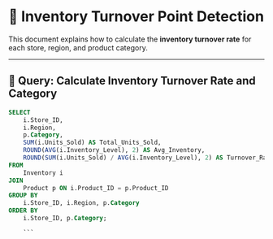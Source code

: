 # 🔄 Inventory Turnover Point Detection

This document explains how to calculate the **inventory turnover rate** for each store, region, and product category.

---

## 📝 Query: Calculate Inventory Turnover Rate and Category

```sql
SELECT 
    i.Store_ID,
    i.Region,
    p.Category,
    SUM(i.Units_Sold) AS Total_Units_Sold,
    ROUND(AVG(i.Inventory_Level), 2) AS Avg_Inventory,
    ROUND(SUM(i.Units_Sold) / AVG(i.Inventory_Level), 2) AS Turnover_Rate
FROM 
    Inventory i
JOIN 
    Product p ON i.Product_ID = p.Product_ID
GROUP BY 
    i.Store_ID, i.Region, p.Category
ORDER BY 
    i.Store_ID, p.Category;

    ```
